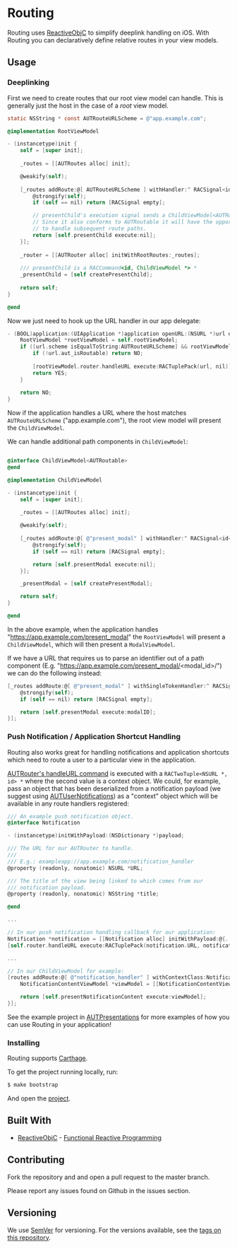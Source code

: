 # Routing

Routing uses [ReactiveObjC](http://github.com/ReactiveCocoa/ReactiveObjC) to simplify deeplink handling on iOS. With Routing you can declaratively define relative routes in your view models.

## Usage

### Deeplinking

First we need to create routes that our root view model can handle. This is generally just the host in the case of a *root* view model.
```objective-c
static NSString * const AUTRouteURLScheme = @"app.example.com";

@implementation RootViewModel

- (instancetype)init {
    self = [super init];
    
    _routes = [[AUTRoutes alloc] init];

    @weakify(self);
    
    [_routes addRoute:@[ AUTRouteURLScheme ] withHandler:^ RACSignal<id<AUTRoutable>> * (NSDictionary *_1, NSURL *_2) {
        @strongify(self);
        if (self == nil) return [RACSignal empty];

        // presentChild's execution signal sends a ChildViewModel<AUTRoutable> *.
        // Since it also conforms to AUTRoutable it will have the opportunity 
        // to handle subsequent route paths.
        return [self.presentChild execute:nil];
    }];
    
    _router = [[AUTRouter alloc] initWithRootRoutes:_routes];
    
    /// presentChild is a RACCommand<id, ChildViewModel *> *
    _presentChild = [self createPresentChild];
    
    return self;
}

@end
```

Now we just need to hook up the URL handler in our app delegate:
```objective-c
- (BOOL)application:(UIApplication *)application openURL:(NSURL *)url options:(NSDictionary<NSString *, id> *)options {
    RootViewModel *rootViewModel = self.rootViewModel;
    if ([url.scheme isEqualToString:AUTRouteURLScheme] && rootViewModel != nil) {
        if (!url.aut_isRoutable) return NO;
        
        [rootViewModel.router.handleURL execute:RACTuplePack(url, nil)];
        return YES;
    }
    
    return NO;
}
```

Now if the application handles a URL where the host matches `AUTRouteURLScheme` ("app.example.com"), the root view model will present the `ChildViewModel`.

We can handle additional path components in `ChildViewModel`:
```objective-c

@interface ChildViewModel<AUTRoutable>
@end

@implementation ChildViewModel

- (instancetype)init {
    self = [super init];
    
    _routes = [[AUTRoutes alloc] init];

    @weakify(self);
    
    [_routes addRoute:@[ @"present_modal" ] withHandler:^ RACSignal<id<AUTRoutable>> * (NSDictionary *_1, NSURL *_2) {
        @strongify(self);
        if (self == nil) return [RACSignal empty];

        return [self.presentModal execute:nil];
    }];

    _presentModal = [self createPresentModal];

    return self;
}

@end
```

In the above example, when the application handles "https://app.example.com/present_modal" the `RootViewModel` will present a `ChildViewModel`, which will then present a `ModalViewModel`.

If we have a URL that requires us to parse an identifier out of a path component (E.g. "https://app.example.com/present_modal/<modal_id>/") we can do the following instead:
```objective-c
[_routes addRoute:@[ @"present_modal" ] withSingleTokenHandler:^ RACSignal<id<AUTRoutable>> * (NSString *modalID, NSURL *url)  {
    @strongify(self);
    if (self == nil) return [RACSignal empty];

    return [self.presentModal execute:modalID];
}];
```

### Push Notification / Application Shortcut Handling

Routing also works great for handling notifications and application shortcuts which need to route a user to a particular view in the application. 

[AUTRouter's handleURL command](AUTRouter/AUTRouter.h) is executed with a `RACTwoTuple<NSURL *, id> *` where the second value is a context object. We could, for example, pass an object that has been deserialized from a notification payload (we suggest using [AUTUserNotifications](https://github.com/Automatic/AUTUserNotifications)) as a "context" object which will be available in any route handlers registered:
```objective-c
/// An example push notification object.
@interface Notification

- (instancetype)initWithPayload:(NSDictionary *)payload;

/// The URL for our AUTRouter to handle.
///
/// E.g.: exampleapp://app.example.com/notification_handler
@property (readonly, nonatomic) NSURL *URL;

/// The title of the view being linked to which comes from our 
/// notification payload.
@property (readonly, nonatomic) NSString *title;

@end

...

// In our push notification handling callback for our application:
Notification *notification = [[Notification alloc] initWithPayload:@{...}];
[self.router.handleURL execute:RACTuplePack(notification.URL, notification)];

...

// In our ChildViewModel for example:
[routes addRoute:@[ @"notification_handler" ] withContextClass:Notification.class handler:^ RACSignal<NotificationContentViewModel *> * (id _, Notification *notification, NSURL *url) {
    NotificationContentViewModel *viewModel = [[NotificationContentViewModel alloc] initWithNotification:notification];

    return [self.presentNotificationContent execute:viewModel];
}];

```

See the example project in [AUTPresentations](https://github.com/Automatic/AUTPresentations) for more examples of how you can use Routing in your application!

### Installing

Routing supports [Carthage](https://github.com/Carthage/Carthage).

To get the project running locally, run:
```bash
$ make bootstrap
```
And open the [project](AUTRouting.xcodeproj).

## Built With

* [ReactiveObjC](https://github.com/ReactiveCocoa/ReactiveObjC) - [Functional Reactive Programming](https://en.wikipedia.org/wiki/Functional_reactive_programming)

## Contributing

Fork the repository and and open a pull request to the master branch.

Please report any issues found on Github in the issues section.

## Versioning

We use [SemVer](http://semver.org/) for versioning. For the versions available, see the [tags on this repository](https://github.com/Automatic/Routing/tags).
